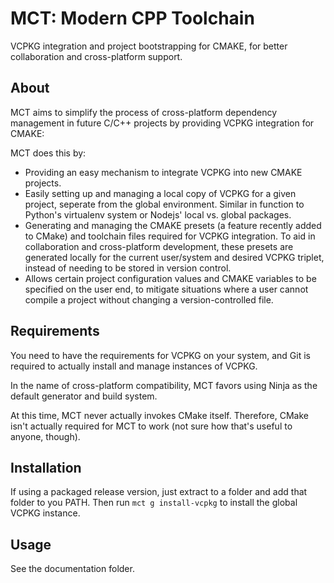 # MCT: Modern CPP Toolchain

VCPKG integration and project bootstrapping for CMAKE, for better collaboration and cross-platform support.

## About

MCT aims to simplify the process of cross-platform dependency management in future C/C++ projects by providing VCPKG integration for CMAKE:

MCT does this by:

* Providing an easy mechanism to integrate VCPKG into new CMAKE projects.
* Easily setting up and managing a local copy of VCPKG for a given project, seperate from the global environment. Similar in function to Python's virtualenv system or Nodejs' local vs. global packages.
* Generating and managing the CMAKE presets (a feature recently added to CMake) and toolchain files required for VCPKG integration. To aid in collaboration and cross-platform development, these presets are generated locally for the current user/system and desired VCPKG triplet, instead of needing to be stored in version control.
* Allows certain project configuration values and CMAKE variables to be specified on the user end, to mitigate situations where a user cannot compile a project without changing a version-controlled file.

## Requirements

You need to have the requirements for VCPKG on your system, and Git is required to actually install and manage instances of VCPKG.

In the name of cross-platform compatibility, MCT favors using Ninja as the default generator and build system.

At this time, MCT never actually invokes CMake itself. Therefore, CMake isn't actually required for MCT to work (not sure how that's useful to anyone, though).

## Installation

If using a packaged release version, just extract to a folder and add that folder to you PATH. Then run `mct g install-vcpkg` to install the global VCPKG instance.

## Usage

See the documentation folder.
